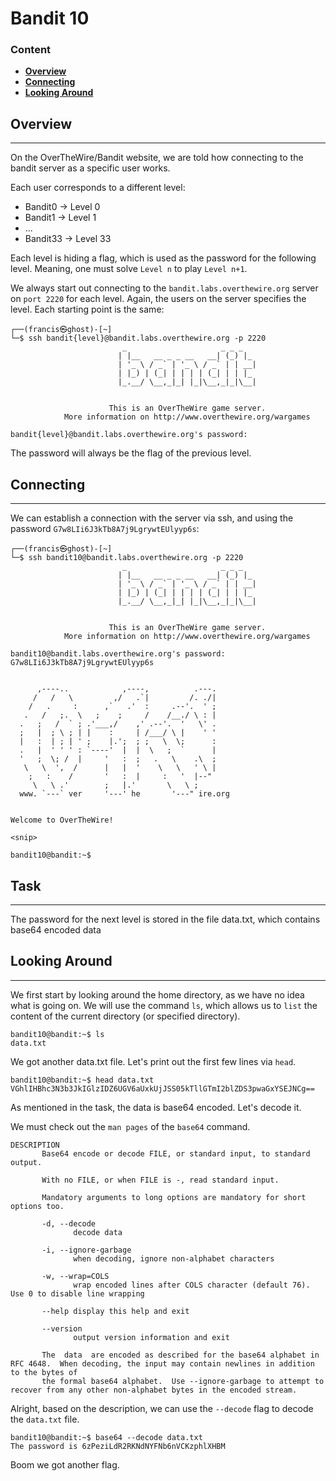 # Bandit 10

### Content
- **[Overview](#Overview)**
- **[Connecting](#Connecting)**
- **[Looking Around](#Looking-Around)**


## Overview

-----------------
On the OverTheWire/Bandit website, we are told how connecting to the bandit server as a specific user works.

Each user corresponds to a different level:
- Bandit0 -> Level 0
- Bandit1 -> Level 1
- ...
- Bandit33 -> Level 33

Each level is hiding a flag, which is used as the password for the following level. Meaning, one must solve `Level n` to play `Level n+1`.

We always start out connecting to the `bandit.labs.overthewire.org` server on `port 2220` for each level.
Again, the users on the server specifies the level. Each starting point is the same:

``` commandline
┌──(francis㉿ghost)-[~]
└─$ ssh bandit{level}@bandit.labs.overthewire.org -p 2220
                         _                     _ _ _   
                        | |__   __ _ _ __   __| (_) |_ 
                        | '_ \ / _` | '_ \ / _` | | __|
                        | |_) | (_| | | | | (_| | | |_ 
                        |_.__/ \__,_|_| |_|\__,_|_|\__|
                                                       

                      This is an OverTheWire game server. 
            More information on http://www.overthewire.org/wargames

bandit{level}@bandit.labs.overthewire.org's password: 
```

The password will always be the flag of the previous level.


## Connecting

--------------

We can establish a connection with the server via ssh, and using the password `G7w8LIi6J3kTb8A7j9LgrywtEUlyyp6s`:

``` commandline
┌──(francis㉿ghost)-[~]
└─$ ssh bandit10@bandit.labs.overthewire.org -p 2220
                         _                     _ _ _   
                        | |__   __ _ _ __   __| (_) |_ 
                        | '_ \ / _` | '_ \ / _` | | __|
                        | |_) | (_| | | | | (_| | | |_ 
                        |_.__/ \__,_|_| |_|\__,_|_|\__|
                                                       

                      This is an OverTheWire game server. 
            More information on http://www.overthewire.org/wargames

bandit10@bandit.labs.overthewire.org's password: G7w8LIi6J3kTb8A7j9LgrywtEUlyyp6s


      ,----..            ,----,          .---.
     /   /   \         ,/   .`|         /. ./|
    /   .     :      ,`   .'  :     .--'.  ' ;
   .   /   ;.  \   ;    ;     /    /__./ \ : |
  .   ;   /  ` ; .'___,/    ,' .--'.  '   \' .
  ;   |  ; \ ; | |    :     | /___/ \ |    ' '
  |   :  | ; | ' ;    |.';  ; ;   \  \;      :
  .   |  ' ' ' : `----'  |  |  \   ;  `      |
  '   ;  \; /  |     '   :  ;   .   \    .\  ;
   \   \  ',  /      |   |  '    \   \   ' \ |
    ;   :    /       '   :  |     :   '  |--"
     \   \ .'        ;   |.'       \   \ ;
  www. `---` ver     '---' he       '---" ire.org


Welcome to OverTheWire!

<snip>

bandit10@bandit:~$ 
```

## Task

--------------

The password for the next level is stored in the file data.txt, which contains base64 encoded data


## Looking Around

--------------
We first start by looking around the home directory, as we have no idea what is going on. We will use the command `ls`,
which allows us to `list` the content of the current directory (or specified directory).

``` commandline
bandit10@bandit:~$ ls
data.txt
```

We got another data.txt file. Let's print out the first few lines via `head`.

``` commandline
bandit10@bandit:~$ head data.txt
VGhlIHBhc3N3b3JkIGlzIDZ6UGV6aUxkUjJSS05kTllGTmI2blZDS3pwaGxYSEJNCg==
```

As mentioned in the task, the data is base64 encoded. Let's decode it.

We must check out the `man pages` of the `base64` command.

``` commandline
DESCRIPTION
       Base64 encode or decode FILE, or standard input, to standard output.

       With no FILE, or when FILE is -, read standard input.

       Mandatory arguments to long options are mandatory for short options too.

       -d, --decode
              decode data

       -i, --ignore-garbage
              when decoding, ignore non-alphabet characters

       -w, --wrap=COLS
              wrap encoded lines after COLS character (default 76).  Use 0 to disable line wrapping

       --help display this help and exit

       --version
              output version information and exit

       The  data  are encoded as described for the base64 alphabet in RFC 4648.  When decoding, the input may contain newlines in addition to the bytes of
       the formal base64 alphabet.  Use --ignore-garbage to attempt to recover from any other non-alphabet bytes in the encoded stream.
```

Alright, based on the description, we can use the `--decode` flag to decode the `data.txt` file.

``` commandline
bandit10@bandit:~$ base64 --decode data.txt
The password is 6zPeziLdR2RKNdNYFNb6nVCKzphlXHBM
```

Boom we got another flag.


